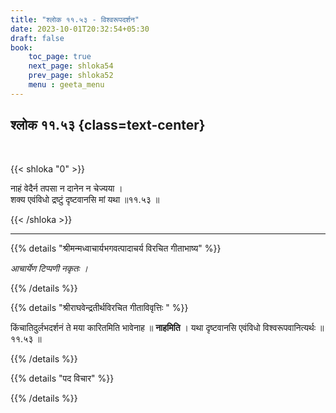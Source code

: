 ```yaml
---
title: "श्लोक ११.५३ - विश्वरूपदर्शन"
date: 2023-10-01T20:32:54+05:30
draft: false
book:
    toc_page: true
    next_page: shloka54
    prev_page: shloka52
    menu : geeta_menu
---
```




## श्लोक ११.५३ {class=text-center}

<br/>

{{< shloka  "0"  >}}

नाहं वेदैर्न तपसा न दानेन न चेज्यया ।  
शक्य एवंविधो द्रष्टुं दृष्टवानसि मां यथा ॥११.५३ ॥

{{< /shloka >}}

---


{{% details "श्रीमन्मध्वाचार्यभगवत्पादाचर्य विरचित  गीताभाष्य" %}}

*आचार्येण टिप्पणी नकृतः ।*

{{% /details %}}



{{% details "श्रीराघवेन्द्रतीर्थविरचित गीताविवृत्तिः " %}}

किंचातिदुर्लभदर्शनं ते मया कारितमिति भावेनाह ॥ 
**नाहमिति** । यथा दृष्टवानसि एवंविधो 
विश्वरूपवानित्यर्थः ॥११.५३ ॥

{{% /details %}}



{{% details "पद विचार" %}}


{{% /details %}}
